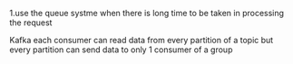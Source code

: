 1.use the queue systme when there is long time to be taken in processing the request


Kafka
each consumer can read data from every partition of a topic but every partition can send data to only 1 consumer of a group
